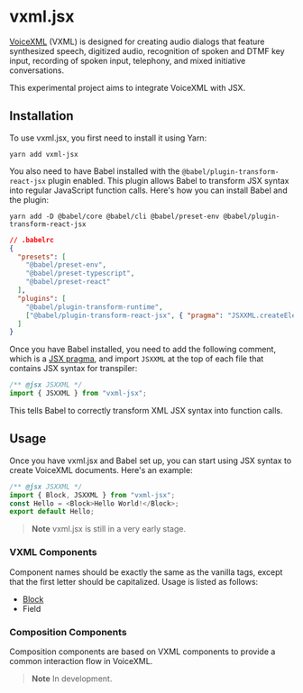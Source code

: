 # vxml.jsx

[VoiceXML](https://www.w3.org/TR/voicexml20) (VXML) is designed for creating audio dialogs that feature synthesized speech, digitized audio, recognition of spoken and DTMF key input, recording of spoken input, telephony, and mixed initiative conversations.

This experimental project aims to integrate VoiceXML with JSX.

## Installation

To use vxml.jsx, you first need to install it using Yarn:

```shell
yarn add vxml-jsx
```

You also need to have Babel installed with the `@babel/plugin-transform-react-jsx` plugin enabled. This plugin allows Babel to transform JSX syntax into regular JavaScript function calls. Here's how you can install Babel and the plugin:

```shell
yarn add -D @babel/core @babel/cli @babel/preset-env @babel/plugin-transform-react-jsx
```

```json
// .babelrc
{
  "presets": [
    "@babel/preset-env",
    "@babel/preset-typescript",
    "@babel/preset-react"
  ],
  "plugins": [
    "@babel/plugin-transform-runtime",
    ["@babel/plugin-transform-react-jsx", { "pragma": "JSXXML.createElement" }]
  ]
}
```

Once you have Babel installed, you need to add the following comment, which is a [JSX pragma](https://www.gatsbyjs.com/blog/2019-08-02-what-is-jsx-pragma/), and import `JSXXML` at the top of each file that contains JSX syntax for transpiler:

```javascript
/** @jsx JSXXML */
import { JSXXML } from "vxml-jsx";
```

This tells Babel to correctly transform XML JSX syntax into function calls.

## Usage

Once you have vxml.jsx and Babel set up, you can start using JSX syntax to create VoiceXML documents. Here's an example:

```javascript
/** @jsx JSXXML */
import { Block, JSXXML } from "vxml-jsx";
const Hello = <Block>Hello World!</Block>;
export default Hello;
```

> **Note**
> vxml.jsx is still in a very early stage.

### VXML Components

Component names should be exactly the same as the vanilla tags, except that the first letter should be capitalized. Usage is listed as follows:

- [Block](tests/Block.test.tsx)
- Field

### Composition Components

Composition components are based on VXML components to provide a common interaction flow in VoiceXML.

> **Note**
> In development.

